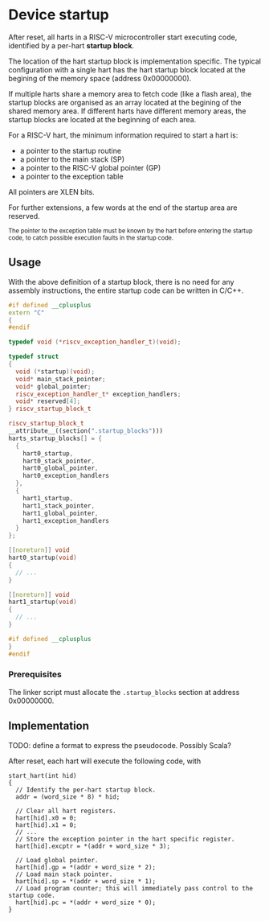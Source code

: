 # Device startup

After reset, all harts in a RISC-V microcontroller start executing code, identified by a per-hart **startup block**.

The location of the hart startup block is implementation specific. The typical configuration with a single hart has the hart startup block located at the begining of the memory space (address 0x00000000).

If multiple harts share a memory area to fetch code (like a flash area), the startup blocks are organised as an array located at the begining of the shared memory area. If different harts have different memory areas, the startup blocks are located at the beginning of each area.

For a RISC-V hart, the minimum information required to start a hart is:

- a pointer to the startup routine
- a pointer to the main stack (SP)
- a pointer to the RISC-V global pointer (GP)
- a pointer to the exception table

All pointers are XLEN bits.

For further extensions, a few words at the end of the startup area are reserved.

<sup>The pointer to the exception table must be known by the hart before entering the startup code, to catch possible execution faults in the startup code.</sup>

## Usage

With the above definition of a startup block, there is no need for any assembly instructions, the entire startup code can be written in C/C++.

```c++
#if defined __cplusplus
extern "C"
{
#endif

typedef void (*riscv_exception_handler_t)(void);

typedef struct
{
  void (*startup)(void);
  void* main_stack_pointer;
  void* global_pointer;
  riscv_exception_handler_t* exception_handlers;
  void* reserved[4];
} riscv_startup_block_t

riscv_startup_block_t
__attribute__((section(".startup_blocks")))
harts_startup_blocks[] = {
  {
    hart0_startup,
    hart0_stack_pointer,
    hart0_global_pointer,
    hart0_exception_handlers
  },
  {
    hart1_startup,
    hart1_stack_pointer,
    hart1_global_pointer,
    hart1_exception_handlers
  }
};

[[noreturn]] void
hart0_startup(void)
{
  // ...
}

[[noreturn]] void
hart1_startup(void)
{
  // ...
}

#if defined __cplusplus
}
#endif
```

### Prerequisites

The linker script must allocate the `.startup_blocks` section at address 0x00000000.

## Implementation

TODO: define a format to express the pseudocode. Possibly Scala?

After reset, each hart will execute the following code, with 

```
start_hart(int hid) 
{
  // Identify the per-hart startup block.
  addr = (word_size * 8) * hid;
  
  // Clear all hart registers.
  hart[hid].x0 = 0;
  hart[hid].x1 = 0;
  // ...
  // Store the exception pointer in the hart specific register.
  hart[hid].excptr = *(addr + word_size * 3);
  
  // Load global pointer.
  hart[hid].gp = *(addr + word_size * 2);
  // Load main stack pointer.
  hart[hid].sp = *(addr + word_size * 1);
  // Load program counter; this will immediately pass control to the startup code.
  hart[hid].pc = *(addr + word_size * 0);
}
```
